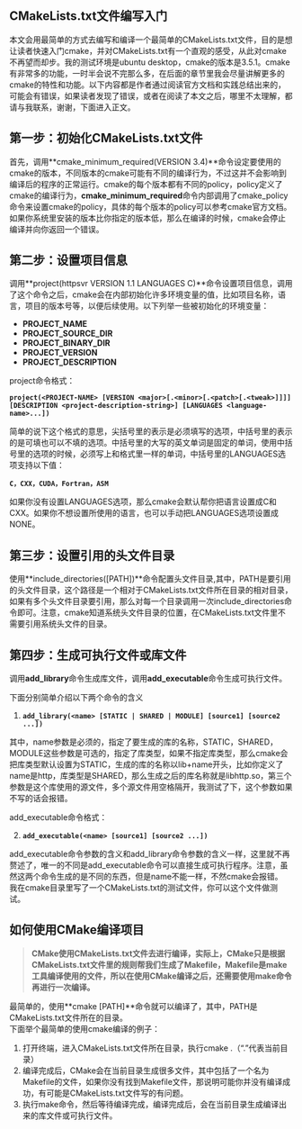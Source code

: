 ## CMakeLists.txt文件编写入门
本文会用最简单的方式去编写和编译一个最简单的CMakeLists.txt文件，目的是想让读者快速入门cmake，并对CMakeLists.txt有一个直观的感受，从此对cmake不再望而却步。我的测试环境是ubuntu desktop，cmake的版本是3.5.1。cmake有非常多的功能，一时半会说不完那么多，在后面的章节里我会尽量讲解更多的cmake的特性和功能。以下内容都是作者通过阅读官方文档和实践总结出来的，可能会有错误，如果读者发现了错误，或者在阅读了本文之后，哪里不太理解，都请与我联系，谢谢，下面进入正文。

## 第一步：初始化CMakeLists.txt文件
首先，调用**cmake_minimum_required(VERSION 3.4)**命令设定要使用的cmake的版本，不同版本的cmake可能有不同的编译行为，不过这并不会影响到编译后的程序的正常运行。cmake的每个版本都有不同的policy，policy定义了cmake的编译行为，**cmake_minimum_required**命令内部调用了cmake_policy命令来设置cmake的policy，具体的每个版本的policy可以参考cmake官方文档。如果你系统里安装的版本比你指定的版本低，那么在编译的时候，cmake会停止编译并向你返回一个错误。


## 第二步：设置项目信息
调用**project(httpsvr VERSION 1.1 LANGUAGES C)**命令设置项目信息，调用了这个命令之后，cmake会在内部初始化许多环境变量的值，比如项目名称，语言，项目的版本号等，以便后续使用。以下列举一些被初始化的环境变量：
* **PROJECT_NAME**
* **PROJECT_SOURCE_DIR**
* **PROJECT_BINARY_DIR**
* **PROJECT_VERSION**
* **PROJECT_DESCRIPTION**

project命令格式：

**`project(<PROJECT-NAME> [VERSION <major>[.<minor>[.<patch>[.<tweak>]]]] [DESCRIPTION <project-description-string>] [LANGUAGES <language-name>...])`**

简单的说下这个格式的意思，尖括号里的表示是必须填写的选项，中括号里的表示的是可填也可以不填的选项。中括号里的大写的英文单词是固定的单词，使用中括号里的选项的时候，必须写上和格式里一样的单词，中括号里的LANGUAGES选项支持以下值：

**`C，CXX，CUDA，Fortran，ASM`**

如果你没有设置LANGUAGES选项，那么cmake会默认帮你把语言设置成C和CXX。如果你不想设置所使用的语言，也可以手动把LANGUAGES选项设置成NONE。

## 第三步：设置引用的头文件目录
使用**include_directories([PATH])**命令配置头文件目录,其中，PATH是要引用的头文件目录，这个路径是一个相对于CMakeLists.txt文件所在目录的相对目录，如果有多个头文件目录要引用，那么对每一个目录调用一次include_directories命令即可。注意，cmake知道系统头文件目录的位置，在CMakeLists.txt文件里不需要引用系统头文件的目录。

## 第四步：生成可执行文件或库文件
调用**add_library**命令生成库文件，调用**add_executable**命令生成可执行文件。  

下面分别简单介绍以下两个命令的含义

1. **`add_library(<name> [STATIC | SHARED | MODULE] [source1] [source2 ...])`**

其中，name参数是必须的，指定了要生成的库的名称，STATIC，SHARED，MODULE这些参数是可选的，指定了库类型，如果不指定库类型，那么cmake会把库类型默认设置为STATIC，生成的库的名称以lib+name开头，比如你定义了name是http，库类型是SHARED，那么生成之后的库名称就是libhttp.so，第三个参数是这个库使用的源文件，多个源文件用空格隔开，我测试了下，这个参数如果不写的话会报错。

add_executable命令格式：

2. **`add_executable(<name> [source1] [source2 ...])`**

add_executable命令参数的含义和add_library命令参数的含义一样，这里就不再赘述了，唯一的不同是add_executable命令可以直接生成可执行程序。注意，虽然这两个命令生成的是不同的东西，但是name不能一样，不然cmake会报错。  
我在cmake目录里写了一个CMakeLists.txt的测试文件，你可以这个文件做测试。
	
## 如何使用CMake编译项目
> **CMake使用CMakeLists.txt文件去进行编译，实际上，CMake只是根据CMakeLists.txt文件里的规则帮我们生成了Makefile，Makefile是make工具编译使用的文件，所以在使用CMake编译之后，还需要使用make命令再进行一次编译。**

最简单的，使用**cmake [PATH]**命令就可以编译了，其中，PATH是CMakeLists.txt文件所在的目录。  
下面举个最简单的使用cmake编译的例子：
1. 打开终端，进入CMakeLists.txt文件所在目录，执行cmake .（“.”代表当前目录）
2. 编译完成后，CMake会在当前目录生成很多文件，其中包括了一个名为Makefile的文件，如果你没有找到Makefile文件，那说明可能你并没有编译成功，有可能是CMakeLists.txt文件写的有问题。
3. 执行make命令，然后等待编译完成，编译完成后，会在当前目录生成编译出来的库文件或可执行文件。
